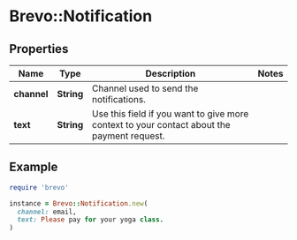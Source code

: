 # Brevo::Notification

## Properties

| Name | Type | Description | Notes |
| ---- | ---- | ----------- | ----- |
| **channel** | **String** | Channel used to send the notifications.  |  |
| **text** | **String** | Use this field if you want to give more context to your contact about the payment request.  |  |

## Example

```ruby
require 'brevo'

instance = Brevo::Notification.new(
  channel: email,
  text: Please pay for your yoga class.
)
```


